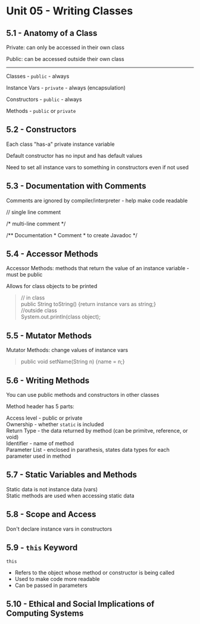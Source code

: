 # Unit 05 - Writing Classes

## 5.1 - Anatomy of a Class
Private: can only be accessed in their own class

Public: can be accessed outside their own class

---

Classes - `public` - always

Instance Vars - `private` - always (encapsulation)

Constructors - `public` - always

Methods - `public` or `private`

## 5.2 - Constructors
Each class "has-a" private instance variable

Default constructor has no input and has default values

Need to set all instance vars to something in constructors even if not used


## 5.3 - Documentation with Comments
Comments are ignored by compiler/interpreter - help make code readable

// single line comment

/* multi-line comment */

/** Documentation * Comment * to create Javadoc */


## 5.4 - Accessor Methods
Accessor Methods: methods that return the value of an instance variable - must be public

Allows for class objects to be printed

>// in class    
public String toString() {return instance vars as string;}  
//outside class     
System.out.println(class object);


## 5.5 - Mutator Methods
Mutator Methods: change values of instance vars

>public void setName(String n) {name = n;}

## 5.6 - Writing Methods
You can use public methods and constructors in other classes

Method header has 5 parts:  

Access level - public or private    
Ownership - whether `static` is included    
Return Type - the data returned by method (can be primitve, reference, or void)     
Identifier - name of method     
Parameter List - enclosed in parathesis, states data types for each parameter used in method


## 5.7 - Static Variables and Methods
Static data is not instance data (vars)  
Static methods are used when accessing static data

## 5.8 - Scope and Access
Don't declare instance vars in constructors

## 5.9 - `this` Keyword
`this`  
- Refers to the object whose method or constructor is being called       
- Used to make code more readable     
- Can be passed in parameters


## 5.10 - Ethical and Social Implications of Computing Systems
